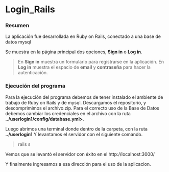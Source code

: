 # Login_Rails

### Resumen
La aplicación fue desarrollada en Ruby on Rails, conectado a una base de datos mysql

Se muestra en la página principal dos opciones, **Sign in** o **Log in**.
> En **Sign in** muestra un formulario para registrarse en la aplicación.
> En **Log in** muestra el espacio de **email** y **contraseña** para hacer la autenticación.
  
### Ejecución del programa

Para la ejecución del programa debemos de tener instalado el ambiente de trabajo de Ruby on Rails y de mysql.
Descargamos el repositorio, y descomprimimos el archivo.zip.
Para el correcto uso de la Base de Datos debemos cambiar los credenciales en el archivo con la ruta **../userlogin1/config/database.yml>**.

Luego abrimos una terminal donde dentro de la carpeta, con la ruta **../userlogin1**
Y levantamos el servidor con el siguiente comando.

> rails s

Vemos que se levantó el servidor con éxito en el http://localhost:3000/

Y finalmente ingresamos a esa dirección para el uso de la aplicacion.

